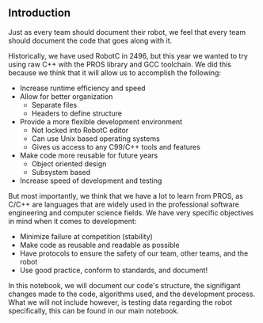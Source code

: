 ## Introduction
Just as every team should document their robot, we feel that every team should document the code that goes along with it.

Historically, we have used RobotC in 2496, but this year we wanted to try using raw C++ with the PROS library and GCC toolchain. We did this because we think that it will allow us to accomplish the following:

- Increase runtime efficiency and speed
- Allow for better organization
  - Separate files
  - Headers to define structure
- Provide a more flexible development environment
  - Not locked into RobotC editor
  - Can use Unix based operating systems
  - Gives us access to any C99/C++ tools and features
- Make code more reusable for future years
  - Object oriented design
  - Subsystem based
- Increase speed of development and testing

But most importantly, we think that we have a lot to learn from PROS, as C/C++ are languages that are widely used in the professional software engineering and computer science fields. We have very specific objectives in mind when it comes to development:
 - Minimize failure at competition (stability)
 - Make code as reusable and readable as possible
 - Have protocols to ensure the safety of our team, other teams, and the robot
 - Use good practice, conform to standards, and document!

In this notebook, we will document our code's structure, the signifigant changes made to the code, algorithms used, and the development process. What we will not include however, is testing data regarding the robot specifically, this can be found in our main notebook. 
